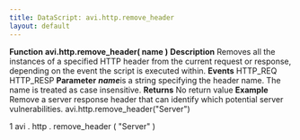 ```yaml
---
title: DataScript: avi.http.remove_header
layout: default
---
```

**Function** **avi.http.remove_header( name )** **Description** Removes all the instances of a specified HTTP header from the current request or response, depending on the event the script is executed within. **Events** HTTP_REQ
HTTP_RESP **Parameter** ***name***is a string specifying the header name. The name is treated as case insensitive. **Returns** No return value **Example** Remove a server response header that can identify which potential server vulnerabilities.
avi.http.remove_header("Server")

1 avi . http . remove_header ( "Server" )